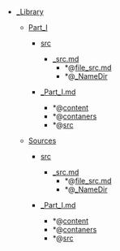 - <a href = "E:\Node_projects\Node_Way\NBase\_Md\_Index\__Closer\_Library\cat._Library\dir._Library.md">_Library</a>
    - <a href = "E:\Node_projects\Node_Way\NBase\_Md\_Index\__Closer\_Library\Part_I\cat.Part_I\dir.Part_I.md">Part_I</a>
        - <a href = "E:\Node_projects\Node_Way\NBase\_Md\_Index\__Closer\_Library\Part_I\src\cat.src\dir.src.md">src</a>
            - <a href = "E:\Node_projects\Node_Way\NBase\_Md\_Index\__Closer\_Library\Part_I\src\_src.md">_src.md</a>
                - *@[file_src.md](file_src.md)
                - *@[_NameDir](NameDir/_NameDir.md)
        
        - <a href = "E:\Node_projects\Node_Way\NBase\_Md\_Index\__Closer\_Library\Part_I\_Part_I.md">_Part_I.md</a>
            - *@[content](content/_content.md)
            - *@[contaners](contaners/_contaners.md)
            - *@[src](src/_src.md)
    
    - <a href = "E:\Node_projects\Node_Way\NBase\_Md\_Index\__Closer\_Library\Sources\cat.Sources\dir.Sources.md">Sources</a>
        - <a href = "E:\Node_projects\Node_Way\NBase\_Md\_Index\__Closer\_Library\Sources\src\cat.src\dir.src.md">src</a>
            - <a href = "E:\Node_projects\Node_Way\NBase\_Md\_Index\__Closer\_Library\Sources\src\_src.md">_src.md</a>
                - *@[file_src.md](file_src.md)
                - *@[_NameDir](NameDir/_NameDir.md)
        
        - <a href = "E:\Node_projects\Node_Way\NBase\_Md\_Index\__Closer\_Library\Sources\_Part_I.md">_Part_I.md</a>
            - *@[content](content/_content.md)
            - *@[contaners](contaners/_contaners.md)
            - *@[src](src/_src.md)
    
